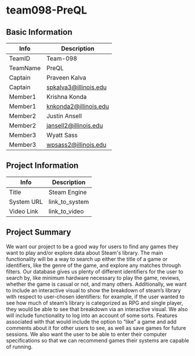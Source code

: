 # team098-PreQL

## Basic Information

|   Info      |        Description     |
| ----------- | ---------------------- |
| TeamID      |        Team-098        |
| TeamName    |         PreQL          |
| Captain     |      Praveen Kalva     |
| Captain     |  spkalva3@illinois.edu |
| Member1     |      Krishna Konda     |
| Member1     |  knkonda2@illinois.edu |
| Member2     |      Justin Ansell     |
| Member2     |  jansell2@illinois.edu |
| Member3     |       Wyatt Sass       |
| Member3     |  wpsass2@illinois.edu  |

## Project Information

|   Info      |        Description     |
| ----------- | ---------------------- |
|  Title      |       Steam Engine     |
| System URL  |      link_to_system    |
| Video Link  |      link_to_video     |

## Project Summary

  We want our project to be a good way for users to find any games they want to play and/or explore data about Steam's library. The main functionality will be a way to search up either the title of a game or identifiers, like the genre of the game, and explore any matches through filters. Our database gives us plenty of different identifiers for the user to search by, like minimum hardware necessary to play the game, reviews, whether the game is casual or not, and many others. Additionally, we want to include an interactive visual to show the breakdown of steam’s library with respect to user-chosen identifiers: for example, if the user wanted to see how much of steam’s library is categorized as RPG and single player, they would be able to see that breakdown via an interactive visual. 
	We also will include functionality to log into an account of some sorts. Features associated with that would include the option to “like” a game and add comments about it for other users to see, as well as save games for future sessions. We also want the user to be able to enter their computer specifications so that we can recommend games their systems are capable of running.

